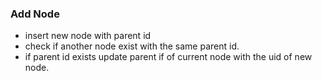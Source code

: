 ### Add Node

- insert new node with parent id
- check if another node exist with the same parent id.
- if parent id exists update parent if of current node with the uid of new node.
